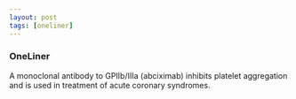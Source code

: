 ```yaml
---
layout: post
tags: [oneliner]
---
```



### OneLiner

A monoclonal antibody to GPIIb/IIIa (abciximab) inhibits platelet aggregation and is used in treatment of acute coronary syndromes.
